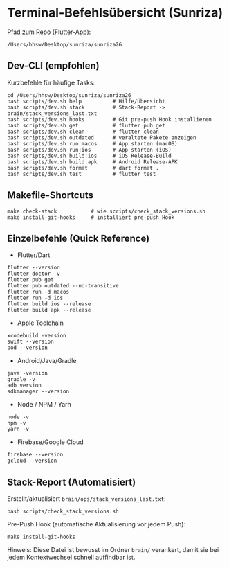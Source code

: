 # Terminal-Befehlsübersicht (Sunriza)

Pfad zum Repo (Flutter-App):

```
/Users/hhsw/Desktop/sunriza/sunriza26
```

## Dev-CLI (empfohlen)
Kurzbefehle für häufige Tasks:

```
cd /Users/hhsw/Desktop/sunriza/sunriza26
bash scripts/dev.sh help          # Hilfe/Übersicht
bash scripts/dev.sh stack         # Stack-Report -> brain/stack_versions_last.txt
bash scripts/dev.sh hooks         # Git pre-push Hook installieren
bash scripts/dev.sh get           # flutter pub get
bash scripts/dev.sh clean         # flutter clean
bash scripts/dev.sh outdated      # veraltete Pakete anzeigen
bash scripts/dev.sh run:macos     # App starten (macOS)
bash scripts/dev.sh run:ios       # App starten (iOS)
bash scripts/dev.sh build:ios     # iOS Release-Build
bash scripts/dev.sh build:apk     # Android Release-APK
bash scripts/dev.sh format        # dart format .
bash scripts/dev.sh test          # flutter test
```

## Makefile-Shortcuts

```
make check-stack           # wie scripts/check_stack_versions.sh
make install-git-hooks     # installiert pre-push Hook
```

## Einzelbefehle (Quick Reference)

- Flutter/Dart

```
flutter --version
flutter doctor -v
flutter pub get
flutter pub outdated --no-transitive
flutter run -d macos
flutter run -d ios
flutter build ios --release
flutter build apk --release
```

- Apple Toolchain

```
xcodebuild -version
swift --version
pod --version
```

- Android/Java/Gradle

```
java -version
gradle -v
adb version
sdkmanager --version
```

- Node / NPM / Yarn

```
node -v
npm -v
yarn -v
```

- Firebase/Google Cloud

```
firebase --version
gcloud --version
```

## Stack-Report (Automatisiert)

Erstellt/aktualisiert `brain/ops/stack_versions_last.txt`:

```
bash scripts/check_stack_versions.sh
```

Pre-Push Hook (automatische Aktualisierung vor jedem Push):

```
make install-git-hooks
```

Hinweis: Diese Datei ist bewusst im Ordner `brain/` verankert, damit sie bei jedem Kontextwechsel schnell auffindbar ist.
